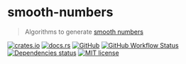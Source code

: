 # smooth-numbers

> Algorithms to generate [smooth numbers]

[![crates.io](https://img.shields.io/crates/v/smooth-numbers?logo=rust)](https://crates.io/crates/smooth-numbers)
[![docs.rs](https://img.shields.io/docsrs/smooth-numbers?logo=docsdotrs)](https://docs.rs/smooth-numbers)
[![GitHub](https://img.shields.io/static/v1?label=github&message=FedericoStra/smooth-numbers&color=brightgreen&logo=github)](https://github.com/FedericoStra/smooth-numbers)
[![GitHub Workflow Status](https://img.shields.io/github/actions/workflow/status/FedericoStra/smooth-numbers/rust.yml?logo=githubactions&logoColor=white)](https://github.com/FedericoStra/smooth-numbers/actions/workflows/rust.yml)
[![Dependencies status](https://deps.rs/repo/github/FedericoStra/smooth-numbers/status.svg)](https://deps.rs/repo/github/FedericoStra/smooth-numbers)
[![MIT license](https://img.shields.io/crates/l/smooth-numbers)](https://choosealicense.com/licenses/mit/)

[smooth numbers]: https://mathworld.wolfram.com/SmoothNumber.html
